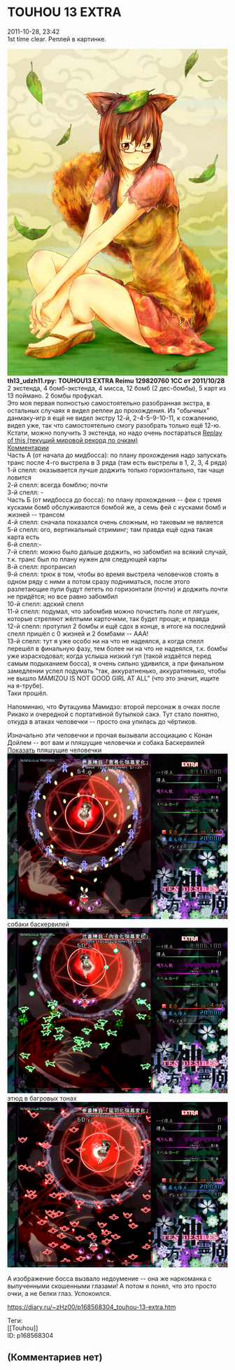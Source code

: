 TOUHOU 13 EXTRA
===============

  
2011-10-28, 23:42  
 1st time clear. Реплей в картинке.   
   
   [![](pics/780ddc11c31a.jpg)](http://www.pixiv.net/member_illust.php?mode=medium&illust_id=21610402)     
  **th13\_udzh11.rpy: TOUHOU13 EXTRA Reimu 129820760 1CC от 2011/10/28**    
 2 экстенда, 4 бомб-экстенда, 4 мисса, 12 бомб (2 дес-бомбы), 5 карт из 13 поймано. 2 бомбы профукал.   
 Это моя первая полностью самостоятельно разобранная экстра, в остальных случаях я видел реплеи до прохождения. Из "обычных" данмаку-игр я ещё не видел экстру 12-й, 2-4-5-9-10-11, к сожалению, видел уже, так что самостоятельно смогу разобрать только ещё 12-ю.   
 Кстати, можно получить 3 экстенда, но надо очень постараться  [Replay of this (текущий мировой рекорд по очкам)](http://score.royalflare.net/th13/replay13/th13_ud00fa.rpy)    
  [Комментарии](https://zHz00.diary.ru/p168568304.htm?index=2#linkmore168568304m2)      
 Часть А (от начала до мидбосса): по плану прохождения надо запускать транс после 4-го выстрела в 3 ряда (там есть выстрелы в 1, 2, 3, 4 ряда)   
 1-й спелл: оказывается лучше доджить только горизонтально, так чаще ловится   
 2-й спелл: всегда бомблю; почти   
 3-й спелл: -   
 Часть Б (от мидбосса до босса): по плану прохождения -- феи с тремя кусками бомб обслуживаются бомбой же, а семь фей с кусками бомб и жизней -- трансом   
 4-й спелл: сначала показался очень сложным, но таковым не является   
 5-й спелл: ого, вертикальный стриминг; там правда ещё одна такая карта есть   
 6-й спелл:-   
 7-й спелл: можно было дальше доджить, но забомбил на всякий случай, т.к. транс был по плану нужен для следующей карты   
 8-й спелл: протрансил   
 9-й спелл: трюк в том, чтобы во время выстрела человечков стоять в одном ряду с ними а потом сразу подниматься, после этого разлетающие пули будут лететь по горизонтали (почти) и доджить почти не придётся; но все равно забомбил   
 10-й спелл: адский спелл   
 11-й спелл: подумал, что забомбив можно почистить поле от лягушек, которые стреляют жёлтыми карточкми, так будет проще; и правда   
 12-й спелл: протупил 2 бомбы и ещё сдох в конце, в итоге на последний спелл пришёл с 0 жизней и 2 бомбами -- ААА!   
 13-й спелл: тут я уже особо ни на что не надеялся, а когда спелл перешёл в финальную фазу, тем более ни на что не надеялся, т.к. бомбы уже израсходовал; когда услыша низкий гул (такой издаётся перед самым подыханием босса), я очень сильно удивился, а при финальном замедлении успел подумать "так, аккуратненько, аккуратненько, чтобы не вышло MAMIZOU IS NOT GOOD GIRL AT ALL" (что это значит, ищите на я-трубе).   
 Таки прошёл.   
   
 Напоминаю, что Футацуива Мамидзо: второй персонаж в очках после Рикако и очередной с портативной бутылкой сакэ. Тут стало понятно, откуда в атаках человечки -- просто она упилась до чёртиков.   
   
 Изначально эти человечки и прочая вызывали ассоциацию с Конан Дойлем -- вот вам и пляшущие человечки и собака Баскервилей  [Показать](https://zHz00.diary.ru/p168568304.htm?index=1#linkmore168568304m1)     пляшущие человечки   
 ![](pics/1adeb993400a.png)   
 собаки баскервилей   
 ![](pics/ae5b2f474402.png)   
 этюд в багровых тонах   
 ![](pics/a16820ee7055.png)   
      
   
 А изображение босса вызвало недоумение -- она же наркоманка с выпученными скошенными глазами! А потом я понял, что это просто очки, а не белки глаз. Успокоился.   
     
  
<https://diary.ru/~zHz00/p168568304_touhou-13-extra.htm>  
  
Теги:  
[[Touhou]]  
ID: p168568304  


(Комментариев нет)
------------------